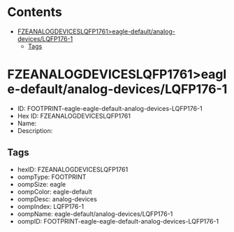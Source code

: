 



Contents
========

* [FZEANALOGDEVICESLQFP1761>eagle-default/analog-devices/LQFP176-1](#fzeanalogdeviceslqfp1761eagle-defaultanalog-deviceslqfp176-1)
	* [Tags](#tags)

# FZEANALOGDEVICESLQFP1761>eagle-default/analog-devices/LQFP176-1

- ID: FOOTPRINT-eagle-eagle-default-analog-devices-LQFP176-1
- Hex ID: FZEANALOGDEVICESLQFP1761
- Name: 
- Description: 

## Tags

- hexID: FZEANALOGDEVICESLQFP1761
- oompType: FOOTPRINT
- oompSize: eagle
- oompColor: eagle-default
- oompDesc: analog-devices
- oompIndex: LQFP176-1
- oompName: eagle-default/analog-devices/LQFP176-1
- oompID: FOOTPRINT-eagle-eagle-default-analog-devices-LQFP176-1
